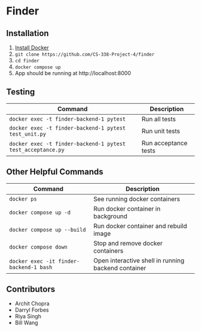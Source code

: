 # Finder

## Installation
1. [Install Docker](https://docs.docker.com/desktop/)
1. `git clone https://github.com/CS-338-Project-4/finder`
1. `cd finder`
1. `docker compose up`
1. App should be running at http://localhost:8000

## Testing
| Command | Description |
| --- | --- |
| `docker exec -t finder-backend-1 pytest` | Run all tests |
| `docker exec -t finder-backend-1 pytest test_unit.py` | Run unit tests |
| `docker exec -t finder-backend-1 pytest test_acceptance.py` | Run acceptance tests |

## Other Helpful Commands
| Command | Description |
| --- | --- |
| `docker ps` | See running docker containers |
| `docker compose up -d` | Run docker container in background |
| `docker compose up --build` | Run docker container and rebuild image |
| `docker compose down` | Stop and remove docker containers 
| `docker exec -it finder-backend-1 bash` | Open interactive shell in running backend container |

## Contributors
- Archit Chopra
- Darryl Forbes
- Riya Singh
- Bill Wang
